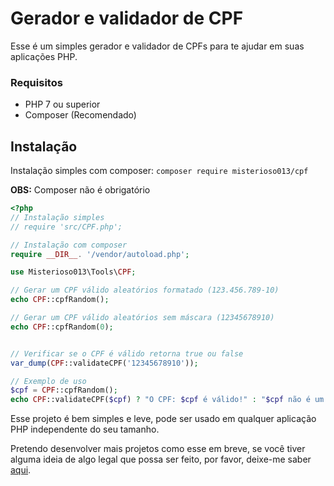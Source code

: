 # Gerador e validador de CPF
Esse é um simples gerador e validador de CPFs para te ajudar em suas aplicações PHP.
### Requisitos
- PHP 7 ou superior
- Composer (Recomendado)
## Instalação
Instalação simples com composer: `composer require misterioso013/cpf`

**OBS:** Composer não é obrigatório
```php
<?php
// Instalação simples
// require 'src/CPF.php';

// Instalação com composer
require __DIR__. '/vendor/autoload.php';

use Misterioso013\Tools\CPF;

// Gerar um CPF válido aleatórios formatado (123.456.789-10)
echo CPF::cpfRandom();

// Gerar um CPF válido aleatórios sem máscara (12345678910)
echo CPF::cpfRandom(0);


// Verificar se o CPF é válido retorna true ou false
var_dump(CPF::validateCPF('12345678910'));

// Exemplo de uso
$cpf = CPF::cpfRandom();
echo CPF::validateCPF($cpf) ? "O CPF: $cpf é válido!" : "$cpf não é um CPF válido!";
```
Esse projeto é bem simples e leve, pode ser usado em qualquer aplicação PHP independente do seu tamanho.

Pretendo desenvolver mais projetos como esse em breve, se você tiver alguma ideia de algo legal que possa ser feito, por favor, deixe-me saber [aqui](https://github.com/misterioso013#conecte-se-comigo).
